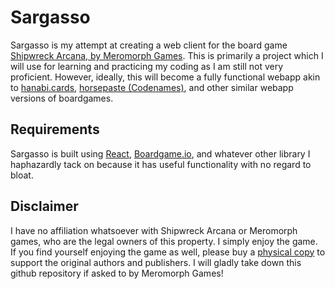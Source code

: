 # Sargasso

Sargasso is my attempt at creating a web client for the board game [Shipwreck Arcana, by Meromorph Games](https://www.meromorphgames.com/shipwreck-arcana). This is primarily a project which I will use for learning and practicing my coding as I am still not very proficient. However, ideally, this will become a fully functional webapp akin to [hanabi.cards](https://hanabi.cards/), [horsepaste (Codenames)](https://www.horsepaste.com/), and other similar webapp versions of boardgames. 

## Requirements

Sargasso is built using [React](https://reactjs.org/), [Boardgame.io](https://boardgame.io/), and whatever other library I haphazardly tack on because it has useful functionality with no regard to bloat. 

## Disclaimer

I have no affiliation whatsoever with Shipwreck Arcana or Meromorph games, who are the legal owners of this property. I simply enjoy the game. If you find yourself enjoying the game as well, please buy a [physical copy](https://www.meromorphgames.com/shop/shipwreck-arcana) to support the original authors and publishers. I will gladly take down this github repository if asked to by Meromorph Games!
